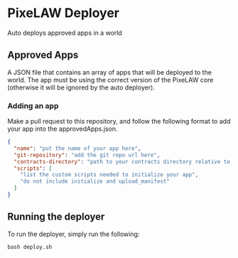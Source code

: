 # PixeLAW Deployer
Auto deploys approved apps in a world

## Approved Apps
A JSON file that contains an array of apps that will be deployed to the world. The app must be using the correct
version of the PixeLAW core (otherwise it will be ignored by the auto deployer).

### Adding an app
Make a pull request to this repository, and follow the following format to add your app into the approvedApps.json.
````json
{
  "name": "put the name of your app here",
  "git-repository": "add the git repo url here",
  "contracts-directory": "path to your contracts directory relative to the root folder",
  "scripts": [
    "list the custom scripts needed to initialize your app", 
    "do not include initialize and upload_manifest"
  ]
}
````

## Running the deployer
To run the deployer, simply run the following:
````shell
bash deploy.sh
````